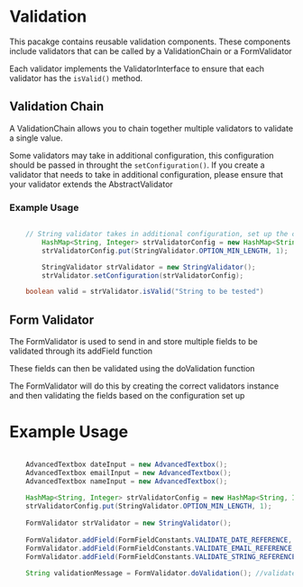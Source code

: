 # Validation

This pacakge contains reusable validation components. These components include validators that can be called by a ValidationChain or a FormValidator

Each validator implements the ValidatorInterface to ensure that each validator has the `isValid()` method.

## Validation Chain

A ValidationChain allows you to chain together multiple validators to validate a single value.

Some validators may take in additional configuration, this configuration should be passed in throught the `setConfiguration()`. If you create a validator that needs to take in additional configuration, please ensure that your validator extends the AbstractValidator

### Example Usage

```java

	// String validator takes in additional configuration, set up the configuration
        HashMap<String, Integer> strValidatorConfig = new HashMap<String, Integer>();
        strValidatorConfig.put(StringValidator.OPTION_MIN_LENGTH, 1);

        StringValidator strValidator = new StringValidator();
        strValidator.setConfiguration(strValidatorConfig);

	boolean valid = strValidator.isValid("String to be tested")
```

## Form Validator

The FormValidator is used to send in and store multiple fields to be validated through its addField function

These fields can then be validated using the doValidation function

The FormValidator will do this by creating the correct validators instance and then validating the fields based on the configuration set up

# Example Usage

```java
    
    AdvancedTextbox dateInput = new AdvancedTextbox();
    AdvancedTextbox emailInput = new AdvancedTextbox();
    AdvancedTextbox nameInput = new AdvancedTextbox();
    
    HashMap<String, Integer> strValidatorConfig = new HashMap<String, Integer>();
    strValidatorConfig.put(StringValidator.OPTION_MIN_LENGTH, 1);
    
    FormValidator strValidator = new StringValidator();
    
    FormValidator.addField(FormFieldConstants.VALIDATE_DATE_REFERENCE, dateInput, strValidatorConfig, "Custom date validation message", "customErroStyleName");
    FormValidator.addField(FormFieldConstants.VALIDATE_EMAIL_REFERENCE, emailInput, strValidatorConfig, "Custom email validation message"); //will use no error styling
    FormValidator.addField(FormFieldConstants.VALIDATE_STRING_REFERENCE, nameInput, strValidatorConfig); //will use default message and no error styling
    
    String validationMessage = FormValidator.doValidation(); //validates all the fields and breaks and send back validation error message when first validation error is found
	
```